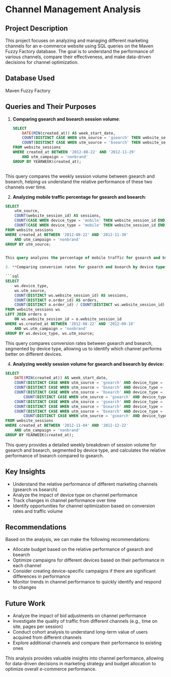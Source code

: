 # Channel Management Analysis

## Project Description

This project focuses on analyzing and managing different marketing channels for an e-commerce website using SQL queries on the Maven Fuzzy Factory database. The goal is to understand the performance of various channels, compare their effectiveness, and make data-driven decisions for channel optimization.

## Database Used

Maven Fuzzy Factory

## Queries and Their Purposes

1. **Comparing gsearch and bsearch session volume**:
   ```sql
   SELECT 
       DATE(MIN(created_at)) AS week_start_date,
       COUNT(DISTINCT CASE WHEN utm_source = 'gsearch' THEN website_session_id END) AS gsearch_sessions,
       COUNT(DISTINCT CASE WHEN utm_source = 'bsearch' THEN website_session_id END) AS bsearch_sessions
   FROM website_sessions
   WHERE created_at BETWEEN '2012-08-22' AND '2012-11-29' 
       AND utm_campaign = 'nonbrand'
   GROUP BY YEARWEEK(created_at);
 

This query compares the weekly session volume between gsearch and bsearch, helping us understand the relative performance of these two channels over time.

2. **Analyzing mobile traffic percentage for gsearch and bsearch**:
   
```sql
SELECT 
    utm_source,
    COUNT(website_session_id) AS sessions,
    COUNT(CASE WHEN device_type = 'mobile' THEN website_session_id END) AS mobile_sessions,
    COUNT(CASE WHEN device_type = 'mobile' THEN website_session_id END) / COUNT(website_session_id) AS pct_mobile
FROM website_sessions
WHERE created_at BETWEEN '2012-08-22' AND '2012-11-30' 
    AND utm_campaign = 'nonbrand'
GROUP BY utm_source;


This query analyzes the percentage of mobile traffic for gsearch and bsearch, helping us understand device preferences across different channels

3. **Comparing conversion rates for gsearch and bsearch by device type**:

```sql
SELECT 
    ws.device_type, 
    ws.utm_source,
    COUNT(DISTINCT ws.website_session_id) AS sessions,
    COUNT(DISTINCT o.order_id) AS orders,
    COUNT(DISTINCT o.order_id) / COUNT(DISTINCT ws.website_session_id) AS conv_rate 
FROM website_sessions ws
LEFT JOIN orders o
    ON ws.website_session_id = o.website_session_id
WHERE ws.created_at BETWEEN '2012-08-22' AND '2012-09-18' 
    AND ws.utm_campaign = 'nonbrand' 
GROUP BY ws.device_type, ws.utm_source;
```

This query compares conversion rates between gsearch and bsearch, segmented by device type, allowing us to identify which channel performs better on different devices.

4. **Analyzing weekly session volume for gsearch and bsearch by device:**

```sql
SELECT 
    DATE(MIN(created_at)) AS week_start_date,
    COUNT(DISTINCT CASE WHEN utm_source = 'gsearch' AND device_type = 'desktop' THEN website_session_id END) AS g_dtop_sessions, 
    COUNT(DISTINCT CASE WHEN utm_source = 'bsearch' AND device_type = 'desktop' THEN website_session_id END) AS b_dtop_sessions, 
    COUNT(DISTINCT CASE WHEN utm_source = 'bsearch' AND device_type = 'desktop' THEN website_session_id END) / 
        COUNT(DISTINCT CASE WHEN utm_source = 'gsearch' AND device_type = 'desktop' THEN website_session_id END) AS b_pct_of_g_dtop, 
    COUNT(DISTINCT CASE WHEN utm_source = 'gsearch' AND device_type = 'mobile' THEN website_session_id END) AS g_mob_sessions, 
    COUNT(DISTINCT CASE WHEN utm_source = 'bsearch' AND device_type = 'mobile' THEN website_session_id END) AS b_mob_sessions, 
    COUNT(DISTINCT CASE WHEN utm_source = 'bsearch' AND device_type = 'mobile' THEN website_session_id END) / 
        COUNT(DISTINCT CASE WHEN utm_source = 'gsearch' AND device_type = 'mobile' THEN website_session_id END) AS b_pct_of_g_mob
FROM website_sessions
WHERE created_at BETWEEN '2012-11-04' AND '2012-12-22' 
    AND utm_campaign = 'nonbrand'
GROUP BY YEARWEEK(created_at);
```
This query provides a detailed weekly breakdown of session volume for gsearch and bsearch, segmented by device type, and calculates the relative performance of bsearch compared to gsearch.

## Key Insights

* Understand the relative performance of different marketing channels (gsearch vs bsearch)
* Analyze the impact of device type on channel performance
* Track changes in channel performance over time
* Identify opportunities for channel optimization based on conversion rates and traffic volume

## Recommendations
Based on the analysis, we can make the following recommendations:

* Allocate budget based on the relative performance of gsearch and bsearch
* Optimize campaigns for different devices based on their performance in each channel
* Consider creating device-specific campaigns if there are significant differences in performance
* Monitor trends in channel performance to quickly identify and respond to changes

## Future Work

* Analyze the impact of bid adjustments on channel performance
* Investigate the quality of traffic from different channels (e.g., time on site, pages per session)
* Conduct cohort analysis to understand long-term value of users acquired from different channels
* Explore additional channels and compare their performance to existing ones

This analysis provides valuable insights into channel performance, allowing for data-driven decisions in marketing strategy and budget allocation to optimize overall e-commerce performance.

